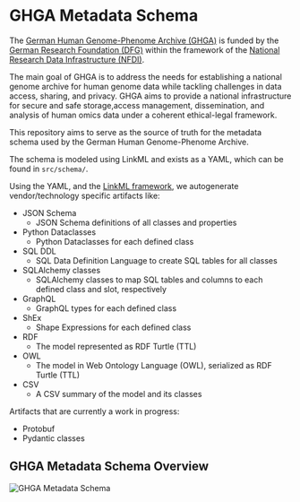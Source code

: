 # GHGA Metadata Schema

The [German Human Genome-Phenome Archive (GHGA)](https://ghga.dkfz.de/) is
funded by the [German Research Foundation (DFG)](https://www.dfg.de/en/)
within the framework of the
[National Research Data Infrastructure (NFDI)](https://www.nfdi.de/en-gb).

The main goal of GHGA is to address the needs for establishing a national
genome archive for human genome data while tackling challenges in data
access, sharing, and privacy. GHGA aims to provide a national infrastructure
for secure and safe storage,access management, dissemination, and analysis of
human omics data under a coherent ethical-legal framework. 

This repository aims to serve as the source of truth for the metadata schema
used by the German Human Genome-Phenome Archive.

The schema is modeled using LinkML and exists as a YAML, which can be
found in `src/schema/`.

Using the YAML, and the [LinkML framework](https://github.com/linkml/linkml),
we autogenerate vendor/technology specific artifacts like:

- JSON Schema
    - JSON Schema definitions of all classes and properties
- Python Dataclasses
    - Python Dataclasses for each defined class
- SQL DDL
    - SQL Data Definition Language to create SQL tables for all classes
- SQLAlchemy classes
    - SQLAlchemy classes to map SQL tables and columns to each defined class
and slot, respectively
- GraphQL
    - GraphQL types for each defined class
- ShEx
    - Shape Expressions for each defined class
- RDF
    - The model represented as RDF Turtle (TTL)
- OWL
    - The model in Web Ontology Language (OWL), serialized as RDF Turtle (TTL)
- CSV
    - A CSV summary of the model and its classes


Artifacts that are currently a work in progress:
- Protobuf
- Pydantic classes


## GHGA Metadata Schema Overview

![GHGA Metadata Schema](ghga-overview.png "GHGA Metadata Schema")

